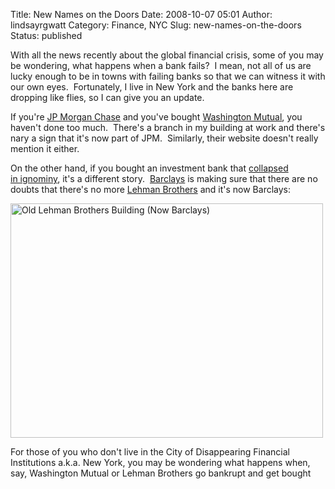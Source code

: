 Title: New Names on the Doors
Date: 2008-10-07 05:01
Author: lindsayrgwatt
Category: Finance, NYC
Slug: new-names-on-the-doors
Status: published

With all the news recently about the global financial crisis, some of you may be wondering, what happens when a bank fails?  I mean, not all of us are lucky enough to be in towns with failing banks so that we can witness it with our own eyes.  Fortunately, I live in New York and the banks here are dropping like flies, so I can give you an update.

If you're [JP Morgan Chase](http://www.jpmorganchase.com/cm/Satellite?c=Page&cid=1159304834085&pagename=jpmc/Page/New_JPMC_Homepage) and you've bought [Washington Mutual](https://www.wamu.com/personal/default.asp), you haven't done too much.  There's a branch in my building at work and there's nary a sign that it's now part of JPM.  Similarly, their website doesn't really mention it either.

On the other hand, if you bought an investment bank that [collapsed in ignominy](http://www.nytimes.com/2008/10/07/business/economy/07lehman.html?scp=2&sq=richard%20fuld&st=cse), it's a different story.  [Barclays](http://www.barclays.com/) is making sure that there are no doubts that there's no more [Lehman Brothers](http://www.lehman.com/) and it's now Barclays:

[<img src="{static}/images/2008/10/img_0356.jpg" title="Old Lehman Brothers Building (Now Barclays)" class="aligncenter size-full " width="500" height="375" />]({static}/images/2008/10/img_0356.jpg)

For those of you who don't live in the City of Disappearing Financial Institutions a.k.a. New York, you may be wondering what happens when, say, Washington Mutual or Lehman Brothers go bankrupt and get bought
